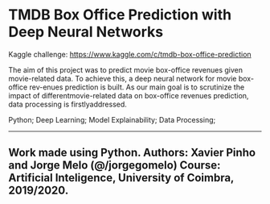 # TMDB Box Office Prediction with Deep Neural Networks

Kaggle challenge: https://www.kaggle.com/c/tmdb-box-office-prediction

The aim of this project was to predict movie box-office revenues given movie-related data.  To achieve this, a deep neural network for movie box-office rev-enues prediction is built. As our main goal is to scrutinize the impact of differentmovie-related data on box-office revenues prediction, data processing is firstlyaddressed.

Python; Deep Learning; Model Explainability; Data Processing; 


--------------------------------------------------------------------------------------------------------------------------------
Work made using Python.
Authors: Xavier Pinho and Jorge Melo (@/jorgegomelo)
Course: Artificial Inteligence, University of Coimbra, 2019/2020.
--------------------------------------------------------------------------------------------------------------------------------
